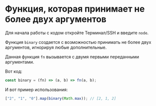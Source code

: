 # Функция, которая принимает не более двух аргументов

Для начала работы с кодом откройте Терминал/SSH и введите `node`.

Функция `binary` создается с возможностью принимать не более двух аргументов, игнорируя любые дополнительные.

Данная функция `fn` вызывается с двумя первыми переданными аргументами.

Вот код:

```js
const binary = (fn) => (a, b) => fn(a, b);
```

И вот пример использования:

```js
["2", "1", "0"].map(binary(Math.max)); // [2, 1, 2]
```
